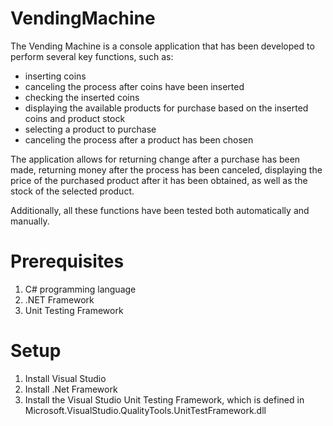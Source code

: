 # VendingMachine

The Vending Machine is a console application that has been developed to perform several key functions, such as: 
- inserting coins
- canceling the process after coins have been inserted
- checking the inserted coins
- displaying the available products for purchase based on the inserted coins and product stock
- selecting a product to purchase
- canceling the process after a product has been chosen

The application allows for returning change after a purchase has been made, returning money after the process has been canceled, displaying the price of the purchased product after it has been obtained, as well as the stock of the selected product.

Additionally, all these functions have been tested both automatically and manually.

# Prerequisites
1. C# programming language
2. .NET Framework
3. Unit Testing Framework

# Setup
1. Install Visual Studio
2. Install .Net Framework
3. Install the Visual Studio Unit Testing Framework, which is defined in Microsoft.VisualStudio.QualityTools.UnitTestFramework.dll
